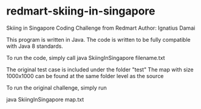 # redmart-skiing-in-singapore
Skiing in Singapore Coding Challenge from Redmart
Author: Ignatius Damai

This program is written in Java. The code is written to be fully compatible with Java 8 standards.

To run the code, simply call 
java SkiingInSingapore filename.txt

The original test case is included under the folder "test"
The map with size 1000x1000 can be found at the same folder level as the source

To run the original challenge, simply run

java SkiingInSingapore map.txt
